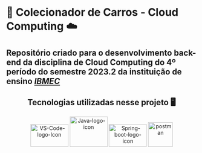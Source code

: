 # 🚗 Colecionador de Carros - Cloud Computing ☁️
## **Repositório criado para o desenvolvimento back-end da disciplina de Cloud Computing do 4º período do semestre 2023.2 da instituição de ensino *[IBMEC](https://www.ibmec.br/)***

<h2 align="center">Tecnologias utilizadas nesse projeto 🖥️</h2> 
<div align="center" >
  <a href="https://code.visualstudio.com" target="_blank"><img alt="VS-Code-logo-Icon" height="60" width="100" src="https://cdn.jsdelivr.net/gh/devicons/devicon/icons/vscode/vscode-original.svg"/></a>
  <a href="https://www.java.com/pt-BR/" target="_blank"><img alt="Java-logo-icon" height="80" width="100" src="https://cdn.jsdelivr.net/gh/devicons/devicon/icons/java/java-original.svg"/></a>
  <a href="https://spring.io" target="_blank"><img alt="Spring-boot-logo-icon" height="60" width="100" src="https://cdn.jsdelivr.net/gh/devicons/devicon/icons/spring/spring-original.svg"/></a>
  <a href="https://postman.com" target="_blank"><img src="https://www.vectorlogo.zone/logos/getpostman/getpostman-icon.svg" alt="postman" width="65" height="65"/></a>
</div></br>
